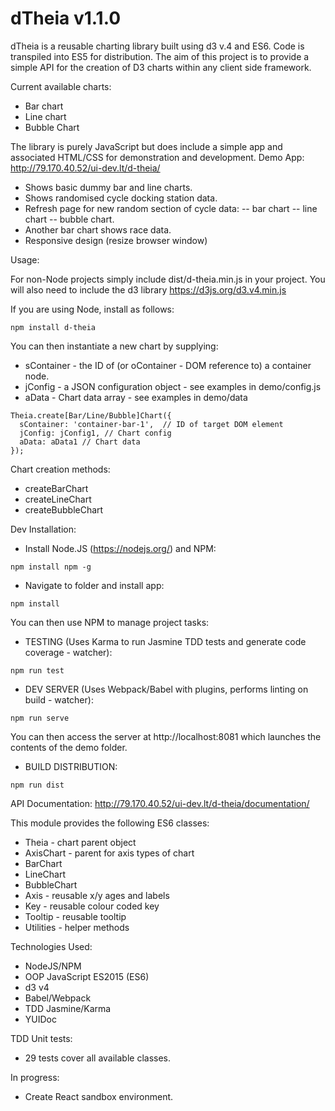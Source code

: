 # dTheia v1.1.0
dTheia is a reusable charting library built using d3 v.4 and ES6. Code is transpiled into ES5 for distribution. The aim of this project is to provide a simple API for the creation of D3 charts within any client side framework.

Current available charts:
- Bar chart
- Line chart
- Bubble Chart

The library is purely JavaScript but does include a simple app and associated HTML/CSS for demonstration and development.
Demo App: http://79.170.40.52/ui-dev.lt/d-theia/

- Shows basic dummy bar and line charts.
- Shows randomised cycle docking station data.
- Refresh page for new random section of cycle data:
-- bar chart
-- line chart
-- bubble chart.
- Another bar chart shows race data.
- Responsive design (resize browser window)

Usage:

For non-Node projects simply include dist/d-theia.min.js in your project.
You will also need to include the d3 library https://d3js.org/d3.v4.min.js

If you are using Node, install as follows:

```npm install d-theia```

You can then instantiate a new chart by supplying:
- sContainer - the ID of (or oContainer - DOM reference to) a container node.
- jConfig - a JSON configuration object - see examples in demo/config.js
- aData - Chart data array - see examples in demo/data

```
Theia.create[Bar/Line/Bubble]Chart({
  sContainer: 'container-bar-1',  // ID of target DOM element
  jConfig: jConfig1, // Chart config
  aData: aData1 // Chart data
});
```

Chart creation methods:
* createBarChart
* createLineChart
* createBubbleChart

Dev Installation:

- Install Node.JS (https://nodejs.org/) and NPM:

```npm install npm -g```

- Navigate to folder and install app:

```npm install```

You can then use NPM to manage project tasks:

- TESTING (Uses Karma to run Jasmine TDD tests and generate code coverage - watcher):

```npm run test```

- DEV SERVER (Uses Webpack/Babel with plugins, performs linting on build - watcher):

```npm run serve```

You can then access the server at http://localhost:8081 which launches the contents of the demo folder.

- BUILD DISTRIBUTION:

```npm run dist```

API Documentation: http://79.170.40.52/ui-dev.lt/d-theia/documentation/

This module provides the following ES6 classes:

- Theia - chart parent object
- AxisChart - parent for axis types of chart
- BarChart
- LineChart
- BubbleChart
- Axis - reusable x/y ages and labels
- Key - reusable colour coded key
- Tooltip - reusable tooltip
- Utilities - helper methods

Technologies Used:

- NodeJS/NPM
- OOP JavaScript ES2015 (ES6)
- d3 v4
- Babel/Webpack
- TDD Jasmine/Karma
- YUIDoc

TDD Unit tests:

- 29 tests cover all available classes.

In progress:

- Create React sandbox environment.
